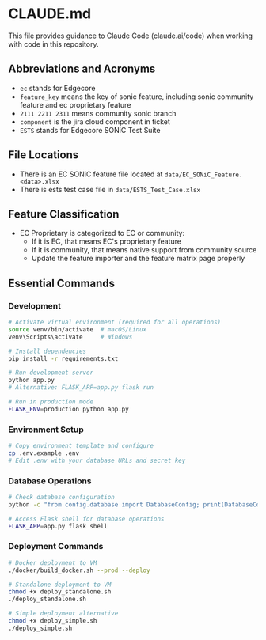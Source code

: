 # CLAUDE.md

This file provides guidance to Claude Code (claude.ai/code) when working with code in this repository.

## Abbreviations and Acronyms

- `ec` stands for Edgecore
- `feature_key` means the key of sonic feature, including sonic community feature and ec proprietary feature
- `2111 2211 2311` means community sonic branch
- `component` is the jira cloud component in ticket
- `ESTS` stands for Edgecore SONiC Test Suite

## File Locations

- There is an EC SONiC feature file located at `data/EC_SONiC_Feature.<data>.xlsx`
- There is ests test case file in `data/ESTS_Test_Case.xlsx`

## Feature Classification

- EC Proprietary is categorized to EC or community:
  - If it is EC, that means EC's proprietary feature
  - If it is community, that means native support from community source
  - Update the feature importer and the feature matrix page properly

## Essential Commands

### Development
```bash
# Activate virtual environment (required for all operations)
source venv/bin/activate  # macOS/Linux
venv\Scripts\activate     # Windows

# Install dependencies
pip install -r requirements.txt

# Run development server
python app.py
# Alternative: FLASK_APP=app.py flask run

# Run in production mode
FLASK_ENV=production python app.py
```

### Environment Setup
```bash
# Copy environment template and configure
cp .env.example .env
# Edit .env with your database URLs and secret key
```

### Database Operations
```bash
# Check database configuration
python -c "from config.database import DatabaseConfig; print(DatabaseConfig.get_database_configs())"

# Access Flask shell for database operations
FLASK_APP=app.py flask shell
```

### Deployment Commands
```bash
# Docker deployment to VM
./docker/build_docker.sh --prod --deploy

# Standalone deployment to VM
chmod +x deploy_standalone.sh
./deploy_standalone.sh

# Simple deployment alternative
chmod +x deploy_simple.sh
./deploy_simple.sh
```